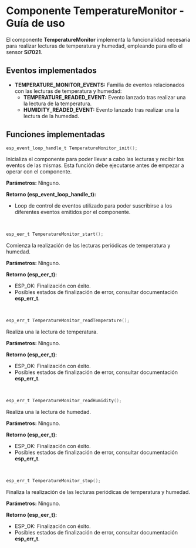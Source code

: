 # Componente TemperatureMonitor - Guía de uso

El componente **TemperatureMonitor** implementa la funcionalidad necesaria para realizar lecturas de temperatura y humedad, empleando para ello el sensor **Si7021**. 

## Eventos implementados

- **TEMPERATURE_MONITOR_EVENTS:** Familia de eventos relacionados con las lecturas de temperatura y humedad:
    - **TEMPERATURE_READED_EVENT:** Evento lanzado tras realizar una la lectura de la temperatura.
    - **HUMIDITY_READED_EVENT:** Evento lanzado tras realizar una la lectura de la humedad.

## Funciones implementadas

```C
esp_event_loop_handle_t TemperatureMonitor_init();
```
Inicializa el componente para poder llevar a cabo las lecturas y recibir los eventos de las mismas. Esta función debe ejecutarse antes de empezar a operar con el componente.

**Parámetros:** Ninguno.

**Retorno (esp_event_loop_handle_t):** 
 - Loop de control de eventos utilizado para poder suscribirse a los diferentes eventos emitidos por el componente.



<br />

```C
esp_eer_t TemperatureMonitor_start();
```
Comienza la realización de las lecturas periódicas de temperatura y humedad.

**Parámetros:** Ninguno.

**Retorno (esp_eer_t):**
 - ESP_OK: Finalización con éxito.
 - Posibles estados de finalización de error, consultar documentación **esp_err_t**.


<br />

```C
esp_err_t TemperatureMonitor_readTemperature();
```
Realiza una la lectura de temperatura.

**Parámetros:** Ninguno.

**Retorno (esp_eer_t):** 
 - ESP_OK: Finalización con éxito.
 - Posibles estados de finalización de error, consultar documentación **esp_err_t**.


<br />

```C
esp_err_t TemperatureMonitor_readHumidity();
```
Realiza una la lectura de humedad.

**Parámetros:** Ninguno.

**Retorno (esp_eer_t):** 
 - ESP_OK: Finalización con éxito.
 - Posibles estados de finalización de error, consultar documentación **esp_err_t**.



<br />

```C
esp_err_t TemperatureMonitor_stop();
```
Finaliza la realización de las lecturas periódicas de temperatura y humedad.

**Parámetros:** Ninguno.

**Retorno (esp_eer_t):**
 - ESP_OK: Finalización con éxito.
 - Posibles estados de finalización de error, consultar documentación **esp_err_t**.
